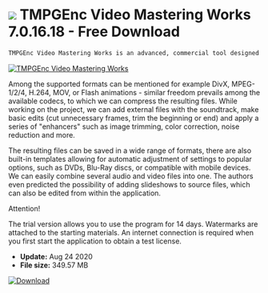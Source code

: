 # ![](https://cdn.softexe.net/static/icon/e/tmpgenc-video-mastering-works-8713.png) TMPGEnc Video Mastering Works 7.0.16.18 - Free Download

```sh
TMPGEnc Video Mastering Works is an advanced, commercial tool designed to compress multimedia files. With its help, we can reduce the size of audio / video recordings, both those already compressed and deal with materials saved in lossless formats. The application supports all the most important and the most popular formats and codecs available on the market.
```
[![TMPGEnc Video Mastering Works](https://gallery.dpcdn.pl/imgc/Tools/58432/g_-_420x350_1.5_-_x20150423174143_0.jpg)](https://softexe.net/win/multimedia/video/tmpgenc-video-mastering-works:hgpc.html)

Among the supported formats can be mentioned for example DivX, MPEG-1/2/4, H.264, MOV, or Flash animations - similar freedom prevails among the available codecs, to which we can compress the resulting files. While working on the project, we can add external files with the soundtrack, make basic edits (cut unnecessary frames, trim the beginning or end) and apply a series of "enhancers" such as image trimming, color correction, noise reduction and more.
 
 The resulting files can be saved in a wide range of formats, there are also built-in templates allowing for automatic adjustment of settings to popular options, such as DVDs, Blu-Ray discs, or compatible with mobile devices. We can easily combine several audio and video files into one. The authors even predicted the possibility of adding slideshows to source files, which can also be edited from within the application.
 
 Attention!
 
 The trial version allows you to use the program for 14 days. Watermarks are attached to the starting materials.
 An internet connection is required when you first start the application to obtain a test license.


- **Update:** Aug 24 2020
- **File size:** 349.57 MB

[![Download](https://cdn.softexe.net/static/img/download.png)](https://softexe.net/win/multimedia/video/tmpgenc-video-mastering-works:hgpc.html)

